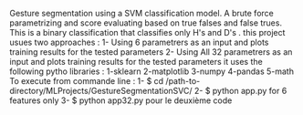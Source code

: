 Gesture segmentation using a SVM classification model. A brute force parametrizing and score evaluating based on true falses and false trues. This is a binary classification that classifies only H's and D's . this project usues two approaches : 
	1- Using 6 parametrers as an input and plots training results for the tested parameters
	2- Using All 32 parametrers as an input and plots training results for the tested parameters
it uses the following pytho libraries :
	1-sklearn
	2-matplotlib
	3-numpy
	4-pandas
	5-math
To execute from commande line :
	1- $ cd /path-to-directory/MLProjects/GestureSegmentationSVC/
	2- $ python app.py for 6 features only
	3- $ python app32.py pour le deuxième code
